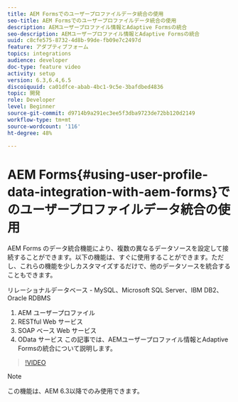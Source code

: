 ```yaml
---
title: AEM Formsでのユーザープロファイルデータ統合の使用
seo-title: AEM Formsでのユーザープロファイルデータ統合の使用
description: AEMユーザープロファイル情報とAdaptive Formsの統合
seo-description: AEMユーザープロファイル情報とAdaptive Formsの統合
uuid: c8cfe575-8732-4d8b-99de-fb09e7c2497d
feature: アダプティブフォーム
topics: integrations
audience: developer
doc-type: feature video
activity: setup
version: 6.3,6.4,6.5
discoiquuid: ca01dfce-abab-4bc1-9c5e-3bafdbed4836
topic: 開発
role: Developer
level: Beginner
source-git-commit: d9714b9a291ec3ee5f3dba9723de72bb120d2149
workflow-type: tm+mt
source-wordcount: '116'
ht-degree: 48%

---
```



# AEM Forms{#using-user-profile-data-integration-with-aem-forms}でのユーザープロファイルデータ統合の使用

AEM Forms のデータ統合機能により、複数の異なるデータソースを設定して接続することができます。以下の機能は、すぐに使用することができます。ただし、これらの機能を少しカスタマイズするだけで、他のデータソースを統合することもできます。

リレーショナルデータベース - MySQL、Microsoft SQL Server、IBM DB2、Oracle RDBMS

1. AEM ユーザープロファイル
1. RESTful Web サービス
1. SOAP ベース Web サービス
1. OData サービス
この記事では、AEMユーザープロファイル情報とAdaptive Formsの統合について説明します。

>[!VIDEO](https://video.tv.adobe.com/v/17432/?quality=9&learn=on)

>[!NOTE]
>
>この機能は、AEM 6.3以降でのみ使用できます。

